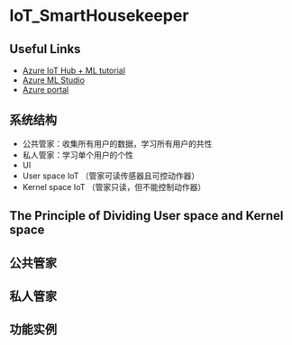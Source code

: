 # IoT_SmartHousekeeper

## Useful Links

- [Azure IoT Hub + ML tutorial](https://docs.microsoft.com/en-gb/azure/iot-hub/iot-hub-weather-forecast-machine-learning)
- [Azure ML Studio](https://studio.azureml.net/Home/)
- [Azure portal](https://portal.azure.com/)

## 系统结构

* 公共管家：收集所有用户的数据，学习所有用户的共性
* 私人管家：学习单个用户的个性
* UI
* User space IoT （管家可读传感器且可控动作器）
* Kernel space IoT （管家只读，但不能控制动作器）

## The Principle of Dividing User space and Kernel space  

## 公共管家

## 私人管家

## 功能实例
